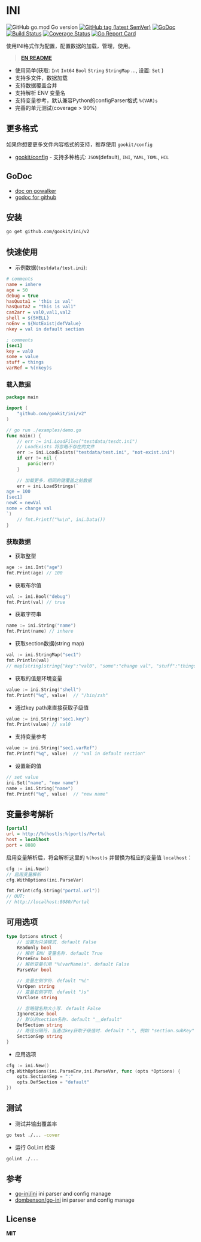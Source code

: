 # INI

![GitHub go.mod Go version](https://img.shields.io/github/go-mod/go-version/gookit/ini?style=flat-square)
[![GitHub tag (latest SemVer)](https://img.shields.io/github/tag/gookit/ini)](https://github.com/gookit/ini)
[![GoDoc](https://godoc.org/github.com/gookit/ini?status.svg)](https://godoc.org/github.com/gookit/ini)
[![Build Status](https://travis-ci.org/gookit/ini.svg?branch=master)](https://travis-ci.org/gookit/ini)
[![Coverage Status](https://coveralls.io/repos/github/gookit/ini/badge.svg?branch=master)](https://coveralls.io/github/gookit/ini?branch=master)
[![Go Report Card](https://goreportcard.com/badge/github.com/gookit/ini)](https://goreportcard.com/report/github.com/gookit/ini)

使用INI格式作为配置，配置数据的加载，管理，使用。

> **[EN README](README.md)**

- 使用简单(获取: `Int` `Int64` `Bool` `String` `StringMap` ..., 设置: `Set` )
- 支持多文件，数据加载
- 支持数据覆盖合并
- 支持解析 ENV 变量名
- 支持变量参考，默认兼容Python的configParser格式 `%(VAR)s`
- 完善的单元测试(coverage > 90%)

## 更多格式

如果你想要更多文件内容格式的支持，推荐使用 `gookit/config`

- [gookit/config](https://github/gookit/config) - 支持多种格式: `JSON`(default), `INI`, `YAML`, `TOML`, `HCL`

## GoDoc

- [doc on gowalker](https://gowalker.org/github.com/gookit/ini)
- [godoc for github](https://godoc.org/github.com/gookit/ini)

## 安装

```bash
go get github.com/gookit/ini/v2
```

## 快速使用

- 示例数据(`testdata/test.ini`):

```ini
# comments
name = inhere
age = 50
debug = true
hasQuota1 = 'this is val'
hasQuota2 = "this is val1"
can2arr = val0,val1,val2
shell = ${SHELL}
noEnv = ${NotExist|defValue}
nkey = val in default section

; comments
[sec1]
key = val0
some = value
stuff = things
varRef = %(nkey)s
```

### 载入数据

```go
package main

import (
	"github.com/gookit/ini/v2"
)

// go run ./examples/demo.go
func main() {
	// err := ini.LoadFiles("testdata/tesdt.ini")
	// LoadExists 将忽略不存在的文件
	err := ini.LoadExists("testdata/test.ini", "not-exist.ini")
	if err != nil {
		panic(err)
	}
	
	// 加载更多，相同的键覆盖之前数据
	err = ini.LoadStrings(`
age = 100
[sec1]
newK = newVal
some = change val
`)
	// fmt.Printf("%v\n", ini.Data())
}
```

### 获取数据

- 获取整型

```go
age := ini.Int("age")
fmt.Print(age) // 100
```

- 获取布尔值

```go
val := ini.Bool("debug")
fmt.Print(val) // true
```

- 获取字符串

```go
name := ini.String("name")
fmt.Print(name) // inhere
```

- 获取section数据(string map)

```go
val := ini.StringMap("sec1")
fmt.Println(val) 
// map[string]string{"key":"val0", "some":"change val", "stuff":"things", "newK":"newVal"}
```

- 获取的值是环境变量

```go
value := ini.String("shell")
fmt.Printf("%q", value)  // "/bin/zsh"
```

- 通过key path来直接获取子级值

```go
value := ini.String("sec1.key")
fmt.Print(value) // val0
```

- 支持变量参考

```go
value := ini.String("sec1.varRef")
fmt.Printf("%q", value)  // "val in default section"
```

- 设置新的值

```go
// set value
ini.Set("name", "new name")
name = ini.String("name")
fmt.Printf("%q", value)  // "new name"
```

## 变量参考解析

```ini
[portal] 
url = http://%(host)s:%(port)s/Portal
host = localhost 
port = 8080
```

启用变量解析后，将会解析这里的 `%(host)s` 并替换为相应的变量值 `localhost`：

```go
cfg := ini.New()
// 启用变量解析
cfg.WithOptions(ini.ParseVar)

fmt.Print(cfg.String("portal.url"))
// OUT: 
// http://localhost:8080/Portal 
```

## 可用选项

```go
type Options struct {
	// 设置为只读模式. default False
	Readonly bool
	// 解析 ENV 变量名称. default True
	ParseEnv bool
	// 解析变量引用 "%(varName)s". default False
	ParseVar bool

	// 变量左侧字符. default "%("
	VarOpen string
	// 变量右侧字符. default ")s"
	VarClose string

	// 忽略键名称大小写. default False
	IgnoreCase bool
	// 默认的section名称. default "__default"
	DefSection string
	// 路径分隔符，当通过key获取子级值时. default ".", 例如 "section.subKey"
	SectionSep string
}
```

- 应用选项

```go
cfg := ini.New()
cfg.WithOptions(ini.ParseEnv,ini.ParseVar, func (opts *Options) {
	opts.SectionSep = ":"
	opts.DefSection = "default"
})
```

## 测试

- 测试并输出覆盖率

```bash
go test ./... -cover
```

- 运行 GoLint 检查

```bash
golint ./... 
```

## 参考 

- [go-ini/ini](https://github.com/go-ini/ini) ini parser and config manage
- [dombenson/go-ini](https://github.com/dombenson/go-ini) ini parser and config manage

## License

**MIT**
